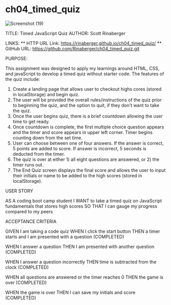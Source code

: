 # ch04_timed_quiz

![Screenshot (19)](https://user-images.githubusercontent.com/108424256/184041106-733301ea-6622-46d0-819d-dfdb3399f664.png)

TITLE: Timed JavaScript Quiz
AUTHOR: Scott Rinaberger

LINKS:
    ** HTTP URL Link: https://rinaberger.github.io/ch04_timed_quiz/
    ** GitHub URL: https://github.com/Rinaberger/ch04_timed_quiz.git
    
PURPOSE: 

This assignment was designed to apply my learnings around HTML, CSS, and javaScript to develop a timed quiz without starter code. The features
of the quiz include:

1) Create a landing page that allows user to checkout highs cores (stored in localStorage) and begin quiz.
2) The user will be provided the overall rules/instructions of the quiz prior to beginning the quiz, and the option to quit, if they don't want to take the quiz.
3) Once the user begins quiz, there is a brief countdown allowing the user time to get ready.
4) Once countdown is complete, the first multiple choice question appears and the timer and score appears in upper left corner. Timer begins counting down from the set time.
5) User can choose between one of four answers. If the answer is correct, 5 points are added to score. If answer is incorrect, 5 seconds is deducted from the timer.
6) The quiz is over at either 1) all eight questions are answered, or 2) the timer runs out. 
7) The End Quiz screen displays the final score and allows the user to input their initials or name to be added to the high scores (stored in localStorage).


USER STORY

AS A coding boot camp student
I WANT to take a timed quiz on JavaScript fundamentals that stores high scores
SO THAT I can gauge my progress compared to my peers


ACCEPTANCE CRITERIA

GIVEN I am taking a code quiz
WHEN I click the start button
THEN a timer starts and I am presented with a question (COMPLETED)

WHEN I answer a question
THEN I am presented with another question (COMPLETED)

WHEN I answer a question incorrectly
THEN time is subtracted from the clock (COMPLETED)

WHEN all questions are answered or the timer reaches 0
THEN the game is over (COMPLETED)

WHEN the game is over
THEN I can save my initials and score (COMPLETED)